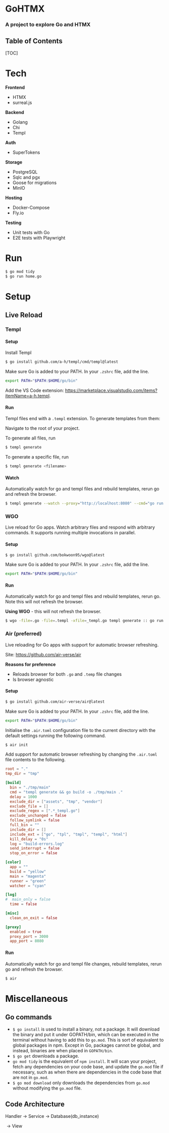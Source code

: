 <h1>GoHTMX</h1>

<h3>A project to explore Go and HTMX</h3>

<h2>Table of Contents</h2>

[TOC]

# Tech

**Frontend**

- HTMX
- surreal.js

**Backend**

- Golang
- Chi
- Templ

**Auth**

- SuperTokens

**Storage**

- PostgreSQL
- Sqlc and pgx
- Goose for migrations
- MinIO

**Hosting**

- Docker-Compose
- Fly.io

**Testing**

- Unit tests with Go
- E2E tests with Playwright



# Run

```sh
$ go mod tidy
$ go run home.go
```



# Setup

## Live Reload

### Templ

#### Setup

Install Templ

```sh
$ go install github.com/a-h/templ/cmd/templ@latest
```

Make sure Go is added to your PATH. In your `.zshrc` file, add the line.

```sh
export PATH="$PATH:$HOME/go/bin"
```

Add the VS Code extension: https://marketplace.visualstudio.com/items?itemName=a-h.templ.

#### Run

Templ files end with a  `.templ` extension. To generate templates from them:

Navigate to the root of your project.

To generate all files, run

```sh
$ templ generate
```

To generate a specific file, run

```sh
$ templ generate <filename>
```

#### Watch

Automatically watch for go and templ files and rebuild templates, rerun go and refresh the browser.

```sh
$ templ generate --watch --proxy="http://localhost:8080" --cmd="go run ."
```

### WGO

Live reload for Go apps. Watch arbitrary files and respond with arbitrary commands. It supports running multiple invocations in parallel.

#### Setup

```sh
$ go install github.com/bokwoon95/wgo@latest
```

Make sure Go is added to your PATH. In your `.zshrc` file, add the line.

```sh
export PATH="$PATH:$HOME/go/bin"
```

#### Run

Automatically watch for go and templ files and rebuild templates, rerun go. Note this will not refresh the browser.

**Using WGO** - this will not refresh the browser.

```sh
$ wgo -file=.go -file=.templ -xfile=_templ.go templ generate :: go run home.go
```

### Air (preferred)

Live reloading for Go apps with support for automatic browser refreshing.

Site: https://github.com/air-verse/air

**Reasons for preference**

- Reloads browser for both `.go` and `.temp` file changes
- Is browser agnostic

#### Setup

```sh
$ go install github.com/air-verse/air@latest
```

Make sure Go is added to your PATH. In your `.zshrc` file, add the line.

```sh
export PATH="$PATH:$HOME/go/bin"
```

Initialise the `.air.toml` configuration file to the current directory with the default settings running the following command.

```sh
$ air init
```

Add support for automatic browser refreshing by changing the `.air.toml` file contents to the following.

```toml
root = "."
tmp_dir = "tmp"

[build]
  bin = "./tmp/main"
  cmd = "templ generate && go build -o ./tmp/main ."
  delay = 1000
  exclude_dir = ["assets", "tmp", "vendor"]
  exclude_file = []
  exclude_regex = [".*_templ.go"]
  exclude_unchanged = false
  follow_symlink = false
  full_bin = ""
  include_dir = []
  include_ext = ["go", "tpl", "tmpl", "templ", "html"]
  kill_delay = "0s"
  log = "build-errors.log"
  send_interrupt = false
  stop_on_error = false

[color]
  app = ""
  build = "yellow"
  main = "magenta"
  runner = "green"
  watcher = "cyan"

[log]
#  main_only = false
  time = false

[misc]
  clean_on_exit = false

[proxy]
  enabled = true
  proxy_port = 3000
  app_port = 8080
```

#### Run

Automatically watch for go and templ file changes, rebuild templates, rerun go and refresh the browser.

```sh
$ air
```



# Miscellaneous

## Go commands

- `$ go install` is used to install a binary, not a package. It will download the binary and put it under GOPATH/bin, which can be executed in the terminal without having to add this to `go.mod`. This is sort of equivalent to global packages in npm. Except in Go, packages cannot be global, and instead, binaries are when placed in  `GOPATH/bin`.
- `$ go get` downloads a package.
- `go mod tidy` is the equivalent of `npm install`. It will scan your project, fetch any dependencies on your code base, and update the `go.mod` file if necessary, such as when there are dependencies in the code base that are not in `go.mod`.
- `$ go mod download` only downloads the dependencies from `go.mod` without modifying the `go.mod` file.

## Code Architecture

Handler -> Service -> Database(db_instance)

​               -> View

